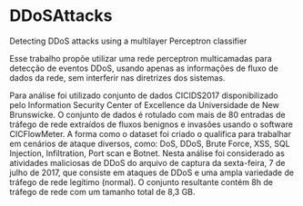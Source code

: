 # DDoSAttacks
Detecting DDoS attacks using a multilayer Perceptron classifier 

<p> Esse trabalho propõe utilizar uma rede perceptron multicamadas para detecção de eventos DDoS, usando apenas as informações de fluxo de dados da rede, sem interferir nas diretrizes dos sistemas.

<p> <tr> Para análise foi utilizado conjunto de dados CICIDS2017 disponibilizado pelo Information Security Center of Excellence da Universidade de New Brunswicke. O conjunto de dados é  rotulado com mais de 80 entradas de tráfego de rede extraídos de fluxos benignos e invasões usando o software CICFlowMeter. A forma como o dataset foi criado o qualifica para trabalhar em cenários de ataque diversos, como: DoS, DDoS, Brute Force, XSS, SQL Injection, Infiltration, Port scan e Botnet. Nesta análise foi considerado as atividades maliciosas de DDoS do arquivo de captura da sexta-feira, 7 de julho de 2017, que consiste em ataques de DDoS e uma ampla variedade de tráfego de rede legítimo (normal). O conjunto resultante contém 8h de tráfego de rede com um tamanho total de 8,3 GB. </tr>
